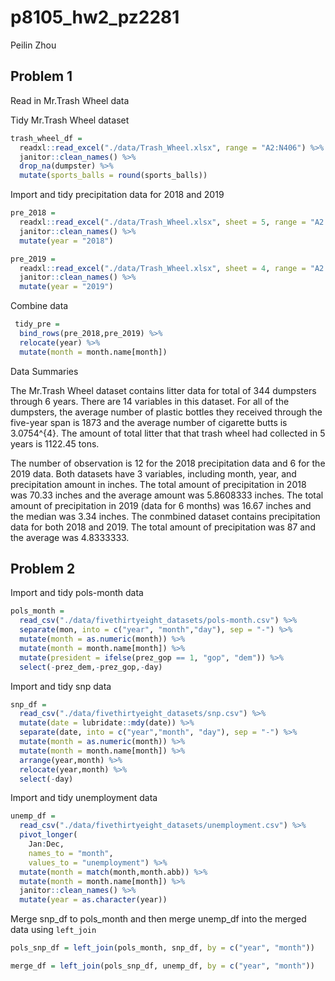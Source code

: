 p8105\_hw2\_pz2281
================
Peilin Zhou

## Problem 1

Read in Mr.Trash Wheel data

Tidy Mr.Trash Wheel dataset

``` r
trash_wheel_df = 
  readxl::read_excel("./data/Trash_Wheel.xlsx", range = "A2:N406") %>% 
  janitor::clean_names() %>% 
  drop_na(dumpster) %>% 
  mutate(sports_balls = round(sports_balls))
```

Import and tidy precipitation data for 2018 and 2019

``` r
pre_2018 = 
  readxl::read_excel("./data/Trash_Wheel.xlsx", sheet = 5, range = "A2:B14") %>%
  janitor::clean_names() %>% 
  mutate(year = "2018")

pre_2019 = 
  readxl::read_excel("./data/Trash_Wheel.xlsx", sheet = 4, range = "A2:B8") %>% 
  janitor::clean_names() %>% 
  mutate(year = "2019")
```

Combine data

``` r
 tidy_pre = 
  bind_rows(pre_2018,pre_2019) %>% 
  relocate(year) %>% 
  mutate(month = month.name[month])
```

Data Summaries

The Mr.Trash Wheel dataset contains litter data for total of 344
dumpsters through 6 years. There are 14 variables in this dataset. For
all of the dumpsters, the average number of plastic bottles they
received through the five-year span is 1873 and the average number of
cigarette butts is 3.0754^{4}. The amount of total litter that that
trash wheel had collected in 5 years is 1122.45 tons.

The number of observation is 12 for the 2018 precipitation data and 6
for the 2019 data. Both datasets have 3 variables, including month,
year, and precipitation amount in inches. The total amount of
precipitation in 2018 was 70.33 inches and the average amount was
5.8608333 inches. The total amount of precipitation in 2019 (data for 6
months) was 16.67 inches and the median was 3.34 inches. The conmbined
dataset contains precipitation data for both 2018 and 2019. The total
amount of precipitation was 87 and the average was 4.8333333.

## Problem 2

Import and tidy pols-month data

``` r
pols_month =
  read_csv("./data/fivethirtyeight_datasets/pols-month.csv") %>% 
  separate(mon, into = c("year", "month","day"), sep = "-") %>% 
  mutate(month = as.numeric(month)) %>% 
  mutate(month = month.name[month]) %>% 
  mutate(president = ifelse(prez_gop == 1, "gop", "dem")) %>% 
  select(-prez_dem,-prez_gop,-day)
```

Import and tidy snp data

``` r
snp_df = 
  read_csv("./data/fivethirtyeight_datasets/snp.csv") %>% 
  mutate(date = lubridate::mdy(date)) %>% 
  separate(date, into = c("year","month", "day"), sep = "-") %>%
  mutate(month = as.numeric(month)) %>%
  mutate(month = month.name[month]) %>% 
  arrange(year,month) %>% 
  relocate(year,month) %>% 
  select(-day)
```

Import and tidy unemployment data

``` r
unemp_df = 
  read_csv("./data/fivethirtyeight_datasets/unemployment.csv") %>% 
  pivot_longer(
    Jan:Dec,
    names_to = "month",
    values_to = "unemployment") %>% 
  mutate(month = match(month,month.abb)) %>% 
  mutate(month = month.name[month]) %>% 
  janitor::clean_names() %>% 
  mutate(year = as.character(year))
```

Merge snp\_df to pols\_month and then merge unemp\_df into the merged
data using `left_join`

``` r
pols_snp_df = left_join(pols_month, snp_df, by = c("year", "month"))

merge_df = left_join(pols_snp_df, unemp_df, by = c("year", "month"))
```
